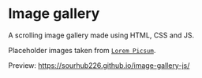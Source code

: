 # Image gallery
A scrolling image gallery made using HTML, CSS and JS.

Placeholder images taken from [`Lorem Picsum`](https://picsum.photos/).

Preview: https://sourhub226.github.io/image-gallery-js/
